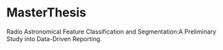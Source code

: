 # MasterThesis
Radio Astronomical Feature Classification and Segmentation:A Preliminary Study into Data-Driven Reporting.
